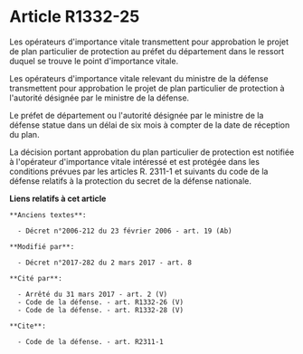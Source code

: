 # Article R1332-25

Les opérateurs d'importance vitale transmettent pour approbation le projet de plan particulier de protection au préfet du
département dans le ressort duquel se trouve le point d'importance vitale. 

Les opérateurs d'importance vitale relevant du ministre de la défense transmettent pour approbation le projet de plan
particulier de protection à l'autorité désignée par le ministre de la défense. 

Le préfet de département ou l'autorité désignée par le ministre de la défense statue dans un délai de six mois à compter de
la date de réception du plan. 

La décision portant approbation du plan particulier de protection est notifiée à l'opérateur d'importance vitale intéressé et
est protégée dans les conditions prévues par les articles R. 2311-1 et suivants du code de la défense relatifs à la
protection du secret de la défense nationale.

**Liens relatifs à cet article**

	**Anciens textes**:

	  - Décret n°2006-212 du 23 février 2006 - art. 19 (Ab)

	**Modifié par**:

	  - Décret n°2017-282 du 2 mars 2017 - art. 8

	**Cité par**:

	  - Arrêté du 31 mars 2017 - art. 2 (V)
	  - Code de la défense. - art. R1332-26 (V)
	  - Code de la défense. - art. R1332-28 (V)

	**Cite**:

	  - Code de la défense. - art. R2311-1
